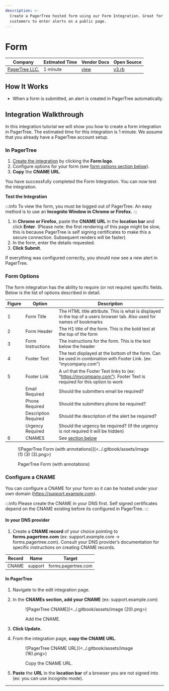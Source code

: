 ```yaml
---
description: >-
  Create a PagerTree hosted form using our Form Integration. Great for allowing
  customers to enter alerts on a public page.
---
```


# Form

| Company                                 | Estimated Time | Vendor Docs     | Open Source                                                                                                             |
| --------------------------------------- | -------------- | --------------- | ----------------------------------------------------------------------------------------------------------------------- |
| [PagerTree LLC.](https://pagertree.com) | 1 minute       | [view](form.md) | [v3.rb](https://github.com/PagerTree/pager\_tree-integrations/blob/main/app/models/pager\_tree/integrations/form/v3.rb) |

## How It Works

* When a form is submitted, an alert is created in PagerTree automatically.

## Integration Walkthrough

In this integration tutorial we will show you how to create a form integration in PagerTree. The estimated time for this integration is 1 minute. We assume that you already have a PagerTree account setup.

### In PagerTree

1. [Create the integration](introduction.md#create-an-integration) by clicking the **Form logo**.
2. Configure options for your form (see [form options section below](form.md#form-options)).
3. **Copy** the **CNAME URL**.

You have successfully completed the Form Integration. You can now test the integration.

**Test the Integration**

:::info
To view the form, you must be logged out of PagerTree. An easy method is to use an **Incognito Window in Chrome or Firefox.**
:::

1. In **Chrome or Firefox**, paste the **CNAME URL** in the **location bar** and click **Enter**. (Please note: the first rendering of this page might be slow, this is because PagerTree is self signing certificates to make this a secure connection. Subsequent renders will be faster).
2. In the form, enter the details requested.
3. **Click Submit**.

If everything was configured correctly, you should now see a new alert in PagerTree.

### Form Options

The form integration has the ability to require (or not require) specific fields. Below is the list of options described in detail.

| Figure | Option               | Description                                                                                                             |
| ------ | -------------------- | ----------------------------------------------------------------------------------------------------------------------- |
| 1      | Form Title           | The HTML title attribute. This is what is displayed in the top of a users browser tab. Also used for names of bookmarks |
| 2      | Form Header          | The H1 title of the form. This is the bold text at the top of the form                                                  |
| 3      | Form Instructions    | The instructions for the form. This is the text below the header                                                        |
| 4      | Footer Text          | The text displayed at the bottom of the form. Can be used in combination with Footer Link. (ex: “mycompany.com”)        |
| 5      | Footer Link          | A url that the Footer Text links to (ex: “https://mycompany.com”). Footer Text is required for this option to work      |
|        | Email Required       | Should the submitters email be required?                                                                                |
|        | Phone Required       | Should the submitters phone be required?                                                                                |
|        | Description Required | Should the description of the alert be required?                                                                        |
|        | Urgency Required     | Should the urgency be required? (If the urgency is not required it will be hidden)                                      |
| 6      | CNAMES               | See [section below](form.md#configure-a-cname)                                                                          |

<figure>![PagerTree Form (with annotations)](<../.gitbook/assets/image (1) (3) (3).png>)<figcaption><p>PagerTree Form (with annotations)</p></figcaption></figure>

### **Configure a CNAME**

You can configure a CNAME for your form so it can be hosted under your own domain (https://support.example.com).

:::info
Please create the CNAME in your DNS first. Self signed certificates depend on the CNAME existing before its configured in PagerTree.
:::

#### **In your DNS provider**

1. Create a **CNAME record** of your choice pointing to **forms.pagertree.com** (ex: support.example.com -> forms.pagertree.com). Consult your DNS provider’s documentation for specific instructions on creating CNAME records.

| Record | Name    | Target              |
| ------ | ------- | ------------------- |
| CNAME  | support | forms.pagertree.com |

#### **In PagerTree**

1. Navigate to the edit integration page.
2.  In the **CNAMEs section, add your CNAME** (ex: support.example.com)

    <figure>![PagerTree CNAME](<../.gitbook/assets/image (20).png>)<figcaption><p>Add the CNAME.</p></figcaption></figure>
3. **Click Update.**
4.  From the integration page, **copy the CNAME URL**.

    <figure>![PagerTree CNAME URL](<../.gitbook/assets/image (16).png>)<figcaption><p>Copy the CNAME URL.</p></figcaption></figure>
5. **Paste** the **URL** in the **location bar** of a browser you are not signed into (ex: you can use incognito mode).

***
